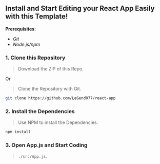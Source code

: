 ## Install and Start Editing your React App Easily with this Template!

**Prerequisites**:
- _Git_
- _Node.js/npm_

### 1. Clone this Repository

> Download the ZIP of this Repo.

Or

> Clone the Repository with Git.

```bash
git clone https://github.com/LeGend077/react-app
```

### 2. Install the Dependencies

> Use NPM to install the Dependencies.

```bash
npm install
```

### 3. Open App.js and Start Coding

> `./src/App.js`.
